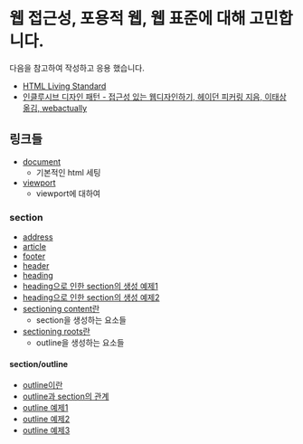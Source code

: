 # 웹 접근성, 포용적 웹, 웹 표준에 대해 고민합니다.
다음을 참고하여 작성하고 응용 했습니다.
- [HTML Living Standard](https://html.spec.whatwg.org/multipage/)
- [인클루시브 디자인 패턴 - 접근성 있는 웹디자인하기, 헤이던 피커링 지음, 이태상 옮김, webactually](http://www.kyobobook.co.kr/product/detailViewKor.laf?ejkGb=KOR&mallGb=KOR&barcode=9791185885247&orderClick=LEa&Kc=)

## 링크들
- [document](./document.html)
  - 기본적인 html 세팅
- [viewport](./viewport.html)
  - viewport에 대하여
### section
- [address](./section/address.html)
- [article](./section/article.html)
- [footer](./section/footer.html)
- [header](./section/header.html)
- [heading](./section/heading.html)
- [heading으로 인한 section의 생성 예제1](./section/heading-sections1.html)
- [heading으로 인한 section의 생성 예제2](./section/heading-sections2.html)
- [sectioning content란](./section/sectioning-content.html)
  - section을 생성하는 요소들
- [sectioning roots란](./section/sectioning-roots.html)
  - outline을 생성하는 요소들
#### section/outline
- [outline이란](./section/outline/outline.html)
- [outline과 section의 관계](./section/outline/outline-section.html)
- [outline 예제1](./section/outline/outline-example1.html)
- [outline 예제2](./section/outline/outline-example2.html)
- [outline 예제3](./section/outline/outline-example3.html)